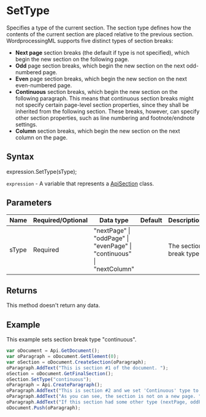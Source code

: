 # SetType

Specifies a type of the current section. The section type defines how the contents of the current 
section are placed relative to the previous section.<br/>
WordprocessingML supports five distinct types of section breaks:
  * **Next page** section breaks (the default if type is not specified), which begin the new section on the
  following page.
  * **Odd** page section breaks, which begin the new section on the next odd-numbered page.
  * **Even** page section breaks, which begin the new section on the next even-numbered page.
  * **Continuous** section breaks, which begin the new section on the following paragraph. This means that
  continuous section breaks might not specify certain page-level section properties, since they shall be
  inherited from the following section. These breaks, however, can specify other section properties, such
  as line numbering and footnote/endnote settings.
  * **Column** section breaks, which begin the new section on the next column on the page.

## Syntax

expression.SetType(sType);

`expression` - A variable that represents a [ApiSection](../ApiSection.md) class.

## Parameters

| **Name** | **Required/Optional** | **Data type** | **Default** | **Description** |
| ------------- | ------------- | ------------- | ------------- | ------------- |
| sType | Required | "nextPage" &#124; "oddPage" &#124; "evenPage" &#124; "continuous" &#124; "nextColumn" |  | The section break type. |

## Returns

This method doesn't return any data.

## Example

This example sets section break type "continuous".

```javascript
var oDocument = Api.GetDocument();
var oParagraph = oDocument.GetElement(0);
var oSection = oDocument.CreateSection(oParagraph);
oParagraph.AddText("This is section #1 of the document. ");
oSection = oDocument.GetFinalSection();
oSection.SetType("continuous");
oParagraph = Api.CreateParagraph();
oParagraph.AddText("This is section #2 and we set 'Continuous' type to it. ");
oParagraph.AddText("As you can see, the section is not on a new page. ");
oParagraph.AddText("If this section had some other type (nextPage, oddPage, evenPage), it would start a new page.");
oDocument.Push(oParagraph);
```
